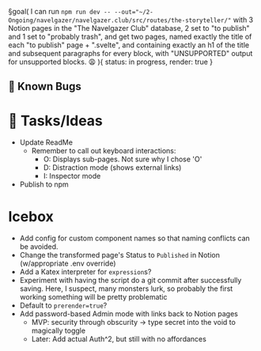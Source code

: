 §goal(
I can run `npm run dev -- --out="~/2-Ongoing/navelgazer/navelgazer.club/src/routes/the-storyteller/"` with 3 Notion pages in the "The Navelgazer Club" database, 2 set to "to publish" and 1 set to "probably trash", and get two pages, named exactly the title of each "to publish" page + ".svelte", and containing exactly an h1 of the title and subsequent paragraphs for every block, with "UNSUPPORTED" output for unsupported blocks. 😩
){
status: in progress, render: true
}

## 🐞 Known Bugs

# 🐝 Tasks/Ideas

- Update ReadMe
  - Remember to call out keyboard interactions:
    - O: Displays sub-pages. Not sure why I chose 'O'
    - D: Distraction mode (shows external links)
    - I: Inspector mode
- Publish to npm

# Icebox

- Add config for custom component names so that naming conflicts can be avoided.
- Change the transformed page's Status to `Published` in Notion (w/appropriate .env override)
- Add a Katex interpreter for `expression`s?
- Experiment with having the script do a git commit after successfully saving. Here, I suspect, many monsters lurk, so probably the first working something will be pretty problematic
- Default to `prerender=true`?
- Add password-based Admin mode with links back to Notion pages
  - MVP: security through obscurity -> type secret into the void to magically toggle
  - Later: Add actual Auth^2, but still with no affordances
